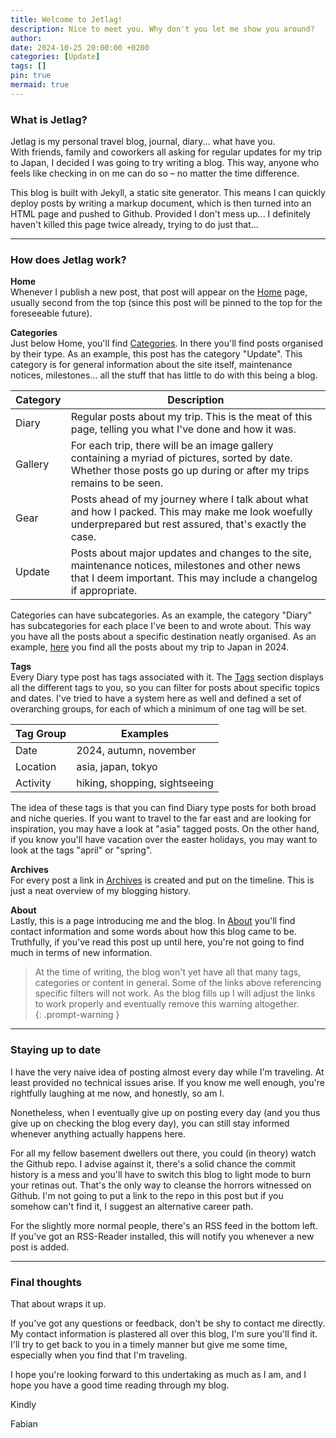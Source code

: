 ```yaml
---
title: Welcome to Jetlag!
description: Nice to meet you. Why don't you let me show you around?
author:
date: 2024-10-25 20:00:00 +0200
categories: [Update]
tags: []
pin: true
mermaid: true
---
```


### What is Jetlag?

Jetlag is my personal travel blog, journal, diary... what have you.  
With friends, family and coworkers all asking for regular updates for my trip to Japan, I decided I was going to try writing a blog. This way, anyone who feels like checking in on me can do so – no matter the time difference.  

This blog is built with Jekyll, a static site generator. This means I can quickly deploy posts by writing a markup document, which is then turned into an HTML page and pushed to Github. Provided I don't mess up... I definitely haven't killed this page twice already, trying to do just that...  

---

### How does Jetlag work?

**Home**  
Whenever I publish a new post, that post will appear on the [Home](/) page, usually second from the top (since this post will be pinned to the top for the foreseeable future).  

**Categories**  
Just below Home, you'll find [Categories](/categories). In there you'll find posts organised by their type. As an example, this post has the category "Update". This category is for general information about the site itself, maintenance notices, milestones... all the stuff that has little to do with this being a blog.  

|Category|Description|
|---|---|
|Diary|Regular posts about my trip. This is the meat of this page, telling you what I've done and how it was.|
|Gallery|For each trip, there will be an image gallery containing a myriad of pictures, sorted by date. Whether those posts go up during or after my trips remains to be seen.|
|Gear|Posts ahead of my journey where I talk about what and how I packed. This may make me look woefully underprepared but rest assured, that's exactly the case.|
|Update|Posts about major updates and changes to the site, maintenance notices, milestones and other news that I deem important. This may include a changelog if appropriate.|

Categories can have subcategories. As an example, the category "Diary" has subcategories for each place I've been to and wrote about. This way you have all the posts about a specific destination neatly organised. As an example, [here](/categories) you find all the posts about my trip to Japan in 2024.  

**Tags**  
Every Diary type post has tags associated with it. The [Tags](/tags) section displays all the different tags to you, so you can filter for posts about specific topics and dates. I've tried to have a system here as well and defined a set of overarching groups, for each of which a minimum of one tag will be set.  

|Tag Group|Examples|
|---|---|
|Date|2024, autumn, november|
|Location|asia, japan, tokyo|
|Activity|hiking, shopping, sightseeing|

The idea of these tags is that you can find Diary type posts for both broad and niche queries. If you want to travel to the far east and are looking for inspiration, you may have a look at "asia" tagged posts. On the other hand, if you know you'll have vacation over the easter holidays, you may want to look at the tags "april" or "spring".  

**Archives**  
For every post a link in [Archives](/archives) is created and put on the timeline. This is just a neat overview of my blogging history.  

**About**  
Lastly, this is a page introducing me and the blog. In [About](/about) you'll find contact information and some words about how this blog came to be. Truthfully, if you've read this post up until here, you're not going to find much in terms of new information.  

> At the time of writing, the blog won't yet have all that many tags, categories or content in general. Some of the links above referencing specific filters will not work. As the blog fills up I will adjust the links to work properly and eventually remove this warning altogether.  
{: .prompt-warning }

---

### Staying up to date

I have the very naive idea of posting almost every day while I'm traveling. At least provided no technical issues arise. If you know me well enough, you're rightfully laughing at me now, and honestly, so am I.  

Nonetheless, when I eventually give up on posting every day (and you thus give up on checking the blog every day), you can still stay informed whenever anything actually happens here.  

For all my fellow basement dwellers out there, you could (in theory) watch the Github repo. I advise against it, there's a solid chance the commit history is a mess and you'll have to switch this blog to light mode to burn your retinas out. That's the only way to cleanse the horrors witnessed on Github. I'm not going to put a link to the repo in this post but if you somehow can't find it, I suggest an alternative career path.  

For the slightly more normal people, there's an RSS feed in the bottom left. If you've got an RSS-Reader installed, this will notify you whenever a new post is added.  

---

### Final thoughts

That about wraps it up.  

If you've got any questions or feedback, don't be shy to contact me directly. My contact information is plastered all over this blog, I'm sure you'll find it. I'll try to get back to you in a timely manner but give me some time, especially when you find that I'm traveling.

I hope you're looking forward to this undertaking as much as I am, and I hope you have a good time reading through my blog.

Kindly  

Fabian